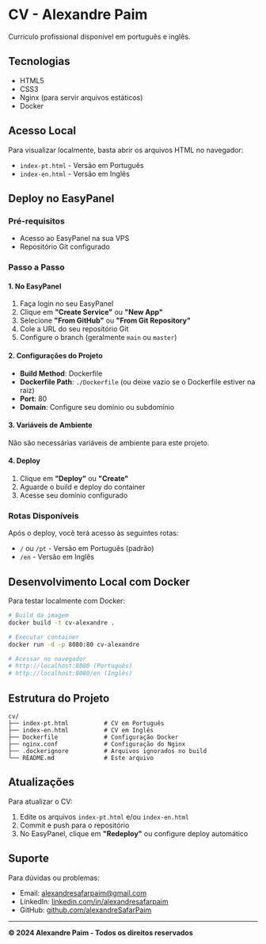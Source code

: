 # CV - Alexandre Paim

Currículo profissional disponível em português e inglês.

## Tecnologias

- HTML5
- CSS3
- Nginx (para servir arquivos estáticos)
- Docker

## Acesso Local

Para visualizar localmente, basta abrir os arquivos HTML no navegador:
- `index-pt.html` - Versão em Português
- `index-en.html` - Versão em Inglês

## Deploy no EasyPanel

### Pré-requisitos

- Acesso ao EasyPanel na sua VPS
- Repositório Git configurado

### Passo a Passo

#### 1. No EasyPanel

1. Faça login no seu EasyPanel
2. Clique em **"Create Service"** ou **"New App"**
3. Selecione **"From GitHub"** ou **"From Git Repository"**
4. Cole a URL do seu repositório Git
5. Configure o branch (geralmente `main` ou `master`)

#### 2. Configurações do Projeto

- **Build Method**: Dockerfile
- **Dockerfile Path**: `./Dockerfile` (ou deixe vazio se o Dockerfile estiver na raiz)
- **Port**: 80
- **Domain**: Configure seu domínio ou subdomínio

#### 3. Variáveis de Ambiente

Não são necessárias variáveis de ambiente para este projeto.

#### 4. Deploy

1. Clique em **"Deploy"** ou **"Create"**
2. Aguarde o build e deploy do container
3. Acesse seu domínio configurado

### Rotas Disponíveis

Após o deploy, você terá acesso às seguintes rotas:

- `/` ou `/pt` - Versão em Português (padrão)
- `/en` - Versão em Inglês

## Desenvolvimento Local com Docker

Para testar localmente com Docker:

```bash
# Build da imagem
docker build -t cv-alexandre .

# Executar container
docker run -d -p 8080:80 cv-alexandre

# Acessar no navegador
# http://localhost:8080 (Português)
# http://localhost:8080/en (Inglês)
```

## Estrutura do Projeto

```
cv/
├── index-pt.html          # CV em Português
├── index-en.html          # CV em Inglês
├── Dockerfile             # Configuração Docker
├── nginx.conf             # Configuração do Nginx
├── .dockerignore          # Arquivos ignorados no build
└── README.md              # Este arquivo
```

## Atualizações

Para atualizar o CV:

1. Edite os arquivos `index-pt.html` e/ou `index-en.html`
2. Commit e push para o repositório
3. No EasyPanel, clique em **"Redeploy"** ou configure deploy automático

## Suporte

Para dúvidas ou problemas:
- Email: alexandresafarpaim@gmail.com
- LinkedIn: [linkedin.com/in/alexandresafarpaim](https://linkedin.com/in/alexandresafarpaim)
- GitHub: [github.com/alexandreSafarPaim](https://github.com/alexandreSafarPaim)

---

**© 2024 Alexandre Paim - Todos os direitos reservados**
